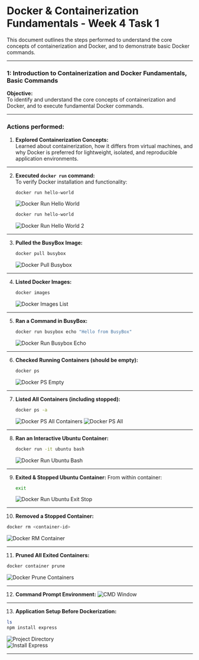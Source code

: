# Docker & Containerization Fundamentals - Week 4 Task 1

This document outlines the steps performed to understand the core concepts of containerization and Docker, and to demonstrate basic Docker commands.

---

### 1: Introduction to Containerization and Docker Fundamentals, Basic Commands

**Objective:**  
To identify and understand the core concepts of containerization and Docker, and to execute fundamental Docker commands.

---

### Actions performed:

1. **Explored Containerization Concepts:**  
   Learned about containerization, how it differs from virtual machines, and why Docker is preferred for lightweight, isolated, and reproducible application environments.

---

2. **Executed `docker run` command:**  
   To verify Docker installation and functionality:
   ```bash
   docker run hello-world
   ```
   ![Docker Run Hello World](Images/imagestask1/Docker_Run_Hello_World.png)

   ```bash
   docker run hello-world
   ```
   ![Docker Run Hello World 2](Images/imagestask1/Docker_Run_Hello_World_2.png)

---

3. **Pulled the BusyBox Image:**
   ```bash
   docker pull busybox
   ```
   ![Docker Pull Busybox](Images/imagestask1/Docker_Pull_Busybox.png)

---

4. **Listed Docker Images:**
   ```bash
   docker images
   ```
   ![Docker Images List](Images/imagestask1/Docker_Images_List.png)

---

5. **Ran a Command in BusyBox:**
   ```bash
   docker run busybox echo "Hello from BusyBox"
   ```
   ![Docker Run Busybox Echo](Images/imagestask1/Docker_Run_Busybox_Echo.png)

---

6. **Checked Running Containers (should be empty):**
   ```bash
   docker ps
   ```
   ![Docker PS Empty](Images/imagestask1/Docker_PS_Empty.png)

---

7. **Listed All Containers (including stopped):**
   ```bash
   docker ps -a
   ```
   ![Docker PS All Containers](Images/imagestask1/Docker_PS_All_Containers.png)
   ![Docker PS All](Images/imagestask1/Docker_PS_All.png)

---

8. **Ran an Interactive Ubuntu Container:**
   ```bash
   docker run -it ubuntu bash
   ```
   ![Docker Run Ubuntu Bash](Images/imagestask1/Docker_Run_Ubuntu_Bash.png)

---

9. **Exited & Stopped Ubuntu Container:**
   From within container:
   ```bash
   exit
   ```
   ![Docker Run Ubuntu Exit Stop](Images/imagestask1/Docker_Run_Ubuntu_Exit_Stop.png)

---

10. **Removed a Stopped Container:**
   ```bash
   docker rm <container-id>
   ```
   ![Docker RM Container](Images/imagestask1/Docker_RM_Container.png)

---

11. **Pruned All Exited Containers:**
   ```bash
   docker container prune
   ```
   ![Docker Prune Containers](Images/imagestask1/Docker_Prune_Containers.png)

---

12. **Command Prompt Environment:**
   ![CMD Window](Images/imagestask1/CMD_Window.png)

---

13. **Application Setup Before Dockerization:**
   ```bash
   ls
   npm install express
   ```
   ![Project Directory](Images/imagestask1/Dir_Dempwebapp.png)  
   ![Install Express](Images/imagestask1/NPM_Install_Express.png)

---